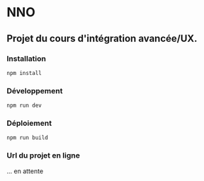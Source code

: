 # NNO

## Projet du cours d'intégration avancée/UX.

### Installation
`npm install`

### Développement
`npm run dev`


### Déploiement
`npm run build`

### Url du projet en ligne
... en attente
